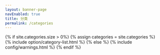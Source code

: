 ```yaml
---
layout: banner-page
navEnabled: true
title: 分类
permalink: /categories
---
```


{% if site.categories.size > 0%}
	{% assign categories = site.categories %}
	{% include option/category-list.html %}
{% else %}
	{% include config/warnings.html %}
{% endif %}
